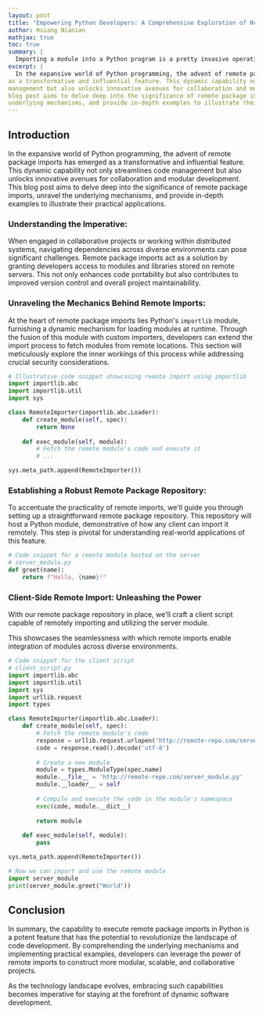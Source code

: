 ```yaml
---
layout: post
title: "Empowering Python Developers: A Comprehensive Exploration of Remote Package Imports"
author: Hsiang Nianian
mathjax: true
toc: true
summary: |
  Importing a module into a Python program is a pretty invasive operation; it directly runs code in the current process that has access to anything the process can reach. So it is not wildly surprising that a suggestion to add a way to directly import modules from remote sites was met with considerable doubt—if not something approaching hostility. It turns out that the person suggesting the change was not unaware of the security implications of the idea, but thought it had other redeeming qualities; others in the discussion were less sanguine.
excerpt: |
  In the expansive world of Python programming, the advent of remote package imports has emerged 
as a transformative and influential feature. This dynamic capability not only streamlines code 
management but also unlocks innovative avenues for collaboration and modular development. This 
blog post aims to delve deep into the significance of remote package imports, unravel the 
underlying mechanisms, and provide in-depth examples to illustrate their practical applications.
---
```


## Introduction
In the expansive world of Python programming, the advent of remote package imports has emerged 
as a transformative and influential feature. This dynamic capability not only streamlines code 
management but also unlocks innovative avenues for collaboration and modular development. This 
blog post aims to delve deep into the significance of remote package imports, unravel the 
underlying mechanisms, and provide in-depth examples to illustrate their practical applications.

### Understanding the Imperative:
When engaged in collaborative projects or working within distributed systems, navigating dependencies 
across diverse environments can pose significant challenges. Remote package imports act as a solution 
by granting developers access to modules and libraries stored on remote servers. This not only enhances 
code portability but also contributes to improved version control and overall project maintainability.

### Unraveling the Mechanics Behind Remote Imports:
At the heart of remote package imports lies Python's `importlib` module, furnishing a dynamic mechanism 
for loading modules at runtime. Through the fusion of this module with custom importers, developers can 
extend the import process to fetch modules from remote locations. This section will meticulously explore 
the inner workings of this process while addressing crucial security considerations.

```python
# Illustrative code snippet showcasing remote import using importlib
import importlib.abc
import importlib.util
import sys

class RemoteImporter(importlib.abc.Loader):
    def create_module(self, spec):
        return None
    
    def exec_module(self, module):
        # Fetch the remote module's code and execute it
        # ...

sys.meta_path.append(RemoteImporter())
```

### Establishing a Robust Remote Package Repository:
To accentuate the practicality of remote imports, we'll guide you through setting up a straightforward 
remote package repository. This repository will host a Python module, demonstrative of how any client 
can import it remotely. This step is pivotal for understanding real-world applications of this feature.

```python
# Code snippet for a remote module hosted on the server
# server_module.py
def greet(name):
    return f"Hello, {name}!"
```

### Client-Side Remote Import: Unleashing the Power
With our remote package repository in place, we'll craft a client script capable of remotely 
importing and utilizing the server module. 

This showcases the seamlessness with which remote imports enable integration of modules across 
diverse environments.

```python
# Code snippet for the client script
# client_script.py
import importlib.abc
import importlib.util
import sys
import urllib.request
import types

class RemoteImporter(importlib.abc.Loader):
    def create_module(self, spec):
        # Fetch the remote module's code
        response = urllib.request.urlopen('http://remote-repo.com/server_module.py')
        code = response.read().decode('utf-8')
        
        # Create a new module
        module = types.ModuleType(spec.name)
        module.__file__ = 'http://remote-repo.com/server_module.py'
        module.__loader__ = self
        
        # Compile and execute the code in the module's namespace
        exec(code, module.__dict__)
        
        return module
    
    def exec_module(self, module):
        pass

sys.meta_path.append(RemoteImporter())

# Now we can import and use the remote module
import server_module
print(server_module.greet("World"))
```

## Conclusion
In summary, the capability to execute remote package imports in Python is a potent feature 
that has the potential to revolutionize the landscape of code development. By comprehending 
the underlying mechanisms and implementing practical examples, developers can leverage the 
power of remote imports to construct more modular, scalable, and collaborative projects. 

As the technology landscape evolves, embracing such capabilities becomes imperative for 
staying at the forefront of dynamic software development.
